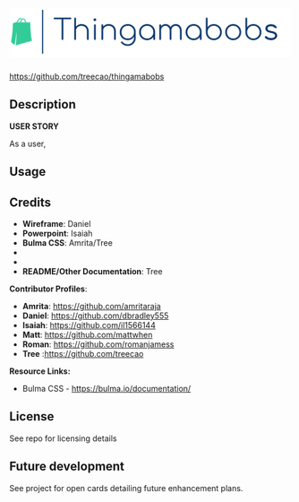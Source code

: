 # ![alt text](assets\Logo.png)

https://github.com/treecao/thingamabobs 

## Description 




**USER STORY**

As a user, 



## Usage


## Credits
- **Wireframe**: Daniel
- **Powerpoint**: Isaiah
- **Bulma CSS**: Amrita/Tree
- 
- 
- **README/Other Documentation**: Tree

**Contributor Profiles**:
- **Amrita**: https://github.com/amritaraja
- **Daniel**: https://github.com/dbradley555
- **Isaiah**: https://github.com/il1566144 
- **Matt**: https://github.com/mattwhen
- **Roman**: https://github.com/romanjamess
- **Tree** :https://github.com/treecao



**Resource Links:**
- Bulma CSS - https://bulma.io/documentation/




## License
See repo for licensing details



## Future development
See project for open cards detailing future enhancement plans.
